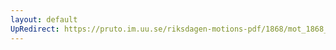 ```yaml
---
layout: default
UpRedirect: https://pruto.im.uu.se/riksdagen-motions-pdf/1868/mot_1868__ak__213/mot_1868__ak__213-003.pdf
---
```

